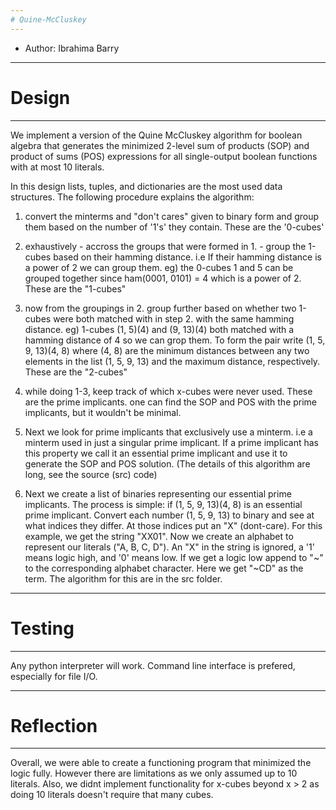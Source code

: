 ```yaml
---
# Quine-McCluskey
---
```

* Author: Ibrahima Barry
---
# Design
---
We implement a version of the Quine McCluskey algorithm for boolean algebra that
generates the minimized 2-level sum of products (SOP) and product of sums (POS) 
expressions for all single-output boolean functions with at most 10 literals. 

In this design lists, tuples, and dictionaries are the most used data
structures. The following procedure explains the algorithm: 

1. convert the minterms and "don't cares" given to binary form and group them
   based on the number of '1's' they contain. These are the '0-cubes'

2. exhaustively - accross the groups that were formed in 1. - group the 1-cubes 
   based on their hamming distance. i.e If their hamming distance is a power of 
   2 we can group them. eg) the 0-cubes 1 and 5 can be grouped together since
   ham(0001, 0101) = 4 which is a power of 2. These are the "1-cubes"

3. now from the groupings in 2. group further based on whether two 1-cubes were
   both matched with in step 2. with the same hamming distance. eg) 1-cubes (1,
   5)(4) and (9, 13)(4) both matched with a hamming distance of 4 so we can grop
   them. To form the pair write (1, 5, 9, 13)(4, 8) where (4, 8) are the minimum
   distances between any two elements in the list (1, 5, 9, 13) and the maximum
   distance, respectively. These are the "2-cubes"

4. while doing 1-3, keep track of which x-cubes were never used. These are the
   prime implicants. one can find the SOP and POS with the prime implicants, but
   it wouldn't be minimal. 

5. Next we look for prime implicants that exclusively use a minterm. i.e a
   minterm used in just a singular prime implicant. If a prime implicant has
   this property we call it an essential prime implicant and use it to generate
   the SOP and POS solution. (The details of this algorithm are long, see the 
   source (src) code)

6. Next we create a list of binaries representing our essential prime implicants. The
   process is simple: if (1, 5, 9, 13)(4, 8) is an essential prime implicant.
   Convert each number (1, 5, 9, 13) to binary and see at what indices they
   differ. At those indices put an "X" (dont-care). For this example, we get the
   string "XX01". Now we create an alphabet to represent our literals ("A, B, C, D"). 
   An "X" in the string is ignored, a '1' means logic high, and '0' means low.
   If we get a logic low append to "~" to the corresponding alphabet character.
   Here we get "~CD" as the term. The algorithm for this are in the src folder.

---
# Testing
---

Any python interpreter will work. Command line interface is prefered, especially
for file I/O. 

---
# Reflection
---
Overall, we were able to create a functioning program that minimized the logic
fully. However there are limitations as we only assumed up to 10 literals. Also,
we didnt implement functionality for x-cubes beyond x > 2 as doing 10 literals
doesn't require that many cubes. 
